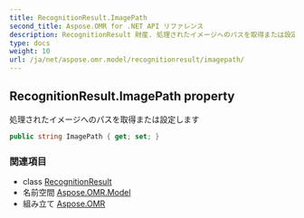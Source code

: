 ```yaml
---
title: RecognitionResult.ImagePath
second_title: Aspose.OMR for .NET API リファレンス
description: RecognitionResult 財産. 処理されたイメージへのパスを取得または設定します
type: docs
weight: 10
url: /ja/net/aspose.omr.model/recognitionresult/imagepath/
---
```

## RecognitionResult.ImagePath property

処理されたイメージへのパスを取得または設定します

```csharp
public string ImagePath { get; set; }
```

### 関連項目

* class [RecognitionResult](../)
* 名前空間 [Aspose.OMR.Model](../../recognitionresult/)
* 組み立て [Aspose.OMR](../../../)


